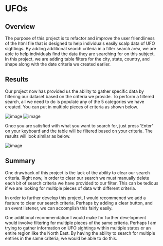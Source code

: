 # UFOs

## Overview

The purpose of this project is to refactor and improve the user friendliness of the html file that is designed to help individuals easily scalp data of UFO sightings. By adding additional search criteria in a filter search area, we are able to help individuals find the data they are searching for on this subject. In this project, we are adding table filters for the city, state, country, and shape along with the date criteria we created earlier.

## Results

Our project now has provided us the ability to gather specific data by filtering our dataset based on the criteria we provide. To perform a filtered search, all we need to do is populate any of the 5 categories we have created. You can put in multiple pieces of criteria as shown below.

![image](https://user-images.githubusercontent.com/102189324/175818449-4f43ff54-7f48-4345-bb52-d824f81ad955.png)  ![image](https://user-images.githubusercontent.com/102189324/175818498-b516ae6e-e84f-4a6f-8345-bef3207bb971.png)




Once you are satisfied with what you want to search for, just press 'Enter' on your keyboard and the table will be filtered based on your criteria. The results will look similar as below.

![image](https://user-images.githubusercontent.com/102189324/175818540-5158c98a-7f1d-4ed4-bdb2-321758324639.png)


## Summary

One drawback of this project is the lack of the ability to clear our search criteria. Right now, in order to clear our search we must manually delete each bit of search criteria we have provided to our filter. This can be tedious if we are looking for multiple pieces of data with different criteria.

In order to further develop this project, I would recommened we add a feature to clear our search criteria. Perhaps by adding a clear button, and an event listener, we can accomplish this fairly easily.

One additional recommendation I would make for further development would involve filtering for multiple pieces of the same criteria. Perhaps I am trying to gather information on UFO sightings within multiple states or an entire region like the North East. By having the ability to search for multiple entries in the same criteria, we would be able to do this.
